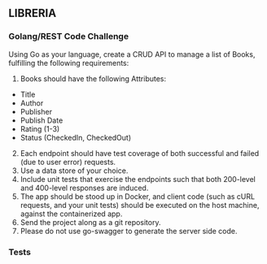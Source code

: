 ## LIBRERIA

### Golang/REST Code Challenge

Using Go as your language, create a CRUD API to manage a list of Books, fulfilling the following requirements:

1. Books should have the following Attributes:
- Title
- Author
- Publisher
- Publish Date
- Rating (1-3)
- Status (CheckedIn, CheckedOut)
2. Each endpoint should have test coverage of both successful and failed (due to user error) requests.
3. Use a data store of your choice.
4. Include unit tests that exercise the endpoints such that both 200-level and 400-level responses are induced.
5. The app should be stood up in Docker, and client code (such as cURL requests, and your unit tests) 
   should be executed on the host machine, against the containerized app.
6. Send the project along as a git repository.
7. Please do not use go-swagger to generate the server side code.

### Tests




